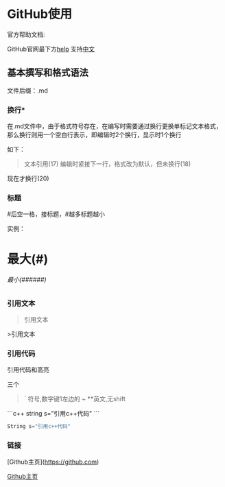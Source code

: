# GitHub使用

官方帮助文档:

GitHub官网最下方[help](https://help.github.com)  支持[中文](https://help.github.com/cn/)

## 基本撰写和格式语法

文件后缀：.md

### 换行\*

在.md文件中，由于格式符号存在，在编写时需要通过换行更换单标记文本格式，那么换行则用一个空白行表示，即编辑时2个换行，显示时1个换行

如下：

>文本引用(17)
编辑时紧接下一行，格式改为默认，但未换行(18)

现在才换行(20)


### 标题

#后空一格，接标题，#越多标题越小

实例：

  # 最大(#)
  
  ###### 最小(######)

### 引用文本

>引用文本

\>引用文本

### 引用代码

引用代码和高亮

三个 
>\`
符号,数字键1左边的 ~
**英文,无shift

\```c++
string s="引用c++代码"
\```

```c++
String s="引用c++代码"
```

### 链接

\[Github主页](https://github.com)

[Github主页](https://github.com)
